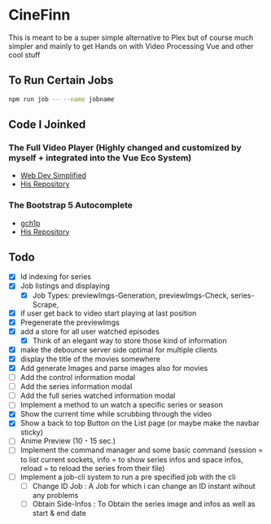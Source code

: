# CineFinn

This is meant to be a super simple alternative to Plex but of course much simpler and mainly to get Hands on with Video Processing Vue and other cool stuff

## To Run Certain Jobs

```bash
npm run job -- --name jobname
```

## Code I Joinked

### The Full Video Player (Highly changed and customized by myself + integrated into the Vue Eco System)

- [Web Dev Simplified](https://www.youtube.com/watch?v=ZeNyjnneq_w)
- [His Repository](https://github.com/WebDevSimplified/youtube-video-player-clone)

### The Bootstrap 5 Autocomplete

- [gch1p](https://github.com/gch1p)
- [His Repository](https://github.com/gch1p/bootstrap-5-autocomplete)

## Todo

- [x] Id indexing for series
- [x] Job listings and displaying
  - [x] Job Types: previewImgs-Generation, previewImgs-Check, series-Scrape,
- [x] if user get back to video start playing at last position
- [x] Pregenerate the previewImgs
- [x] add a store for all user watched episodes
  - [x] Think of an elegant way to store those kind of information
- [x] make the debounce server side optimal for multiple clients
- [x] display the title of the movies somewhere
- [x] Add generate Images and parse images also for movies
- [ ] Add the control information modal
- [ ] Add the series information modal
- [ ] Add the full series watched information modal
- [ ] Implement a method to un watch a specific series or season
- [x] Show the current time while scrubbing through the video
- [x] Show a back to top Button on the List page (or maybe make the navbar sticky)
- [ ] Anime Preview (10 - 15 sec.)
- [ ] Implement the command manager and some basic command (session = to list current sockets, info = to show series infos and space infos, reload = to reload the series from their file)
- [ ] Implement a job-cli system to run a pre specified job with the cli
  - [ ] Change ID Job : A Job for which i can change an ID instant wihout any problems
  - [ ] Obtain Side-Infos : To Obtain the series image and infos as well as start & end date
